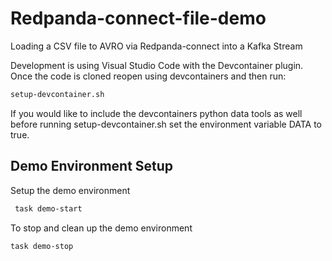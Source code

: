 # Redpanda-connect-file-demo

Loading a CSV file to AVRO via Redpanda-connect into a Kafka Stream

Development is using Visual Studio Code with the Devcontainer plugin. Once the code is cloned reopen using devcontainers and then run:

```zsh
setup-devcontainer.sh
```

If you would like to include the devcontainers python data tools as well before running setup-devcontainer.sh set the environment variable DATA to true.

## Demo Environment Setup

Setup the demo environment

```zsh
 task demo-start
```

To stop and clean up the demo environment

```zsh
task demo-stop
```
